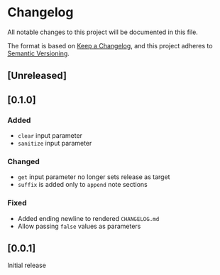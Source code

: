 # Changelog
All notable changes to this project will be documented in this file.

The format is based on [Keep a Changelog](https://keepachangelog.com/en/1.0.0/),
and this project adheres to [Semantic Versioning](https://semver.org/spec/v2.0.0.html).

## [Unreleased]

## [0.1.0]
### Added
- `clear` input parameter
- `sanitize` input parameter

### Changed
- `get` input parameter no longer sets release as target
- `suffix` is added only to `append` note sections

### Fixed
- Added ending newline to rendered `CHANGELOG.md`
- Allow passing `false` values as parameters

## [0.0.1]
Initial release
